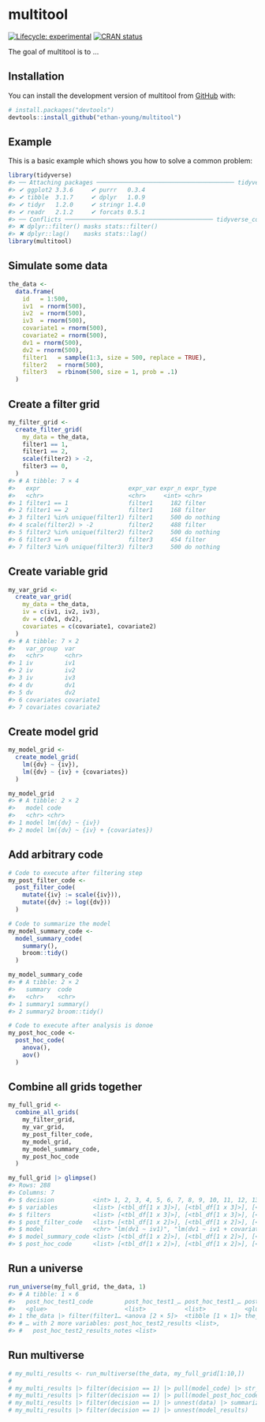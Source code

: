 
<!-- README.md is generated from README.Rmd. Please edit that file -->

# multitool

<!-- badges: start -->

[![Lifecycle:
experimental](https://img.shields.io/badge/lifecycle-experimental-orange.svg)](https://lifecycle.r-lib.org/articles/stages.html#experimental)
[![CRAN
status](https://www.r-pkg.org/badges/version/multitool)](https://CRAN.R-project.org/package=multitool)
<!-- badges: end -->

The goal of multitool is to …

## Installation

You can install the development version of multitool from
[GitHub](https://github.com/) with:

``` r
# install.packages("devtools")
devtools::install_github("ethan-young/multitool")
```

## Example

This is a basic example which shows you how to solve a common problem:

``` r
library(tidyverse)
#> ── Attaching packages ─────────────────────────────────────── tidyverse 1.3.1 ──
#> ✔ ggplot2 3.3.6     ✔ purrr   0.3.4
#> ✔ tibble  3.1.7     ✔ dplyr   1.0.9
#> ✔ tidyr   1.2.0     ✔ stringr 1.4.0
#> ✔ readr   2.1.2     ✔ forcats 0.5.1
#> ── Conflicts ────────────────────────────────────────── tidyverse_conflicts() ──
#> ✖ dplyr::filter() masks stats::filter()
#> ✖ dplyr::lag()    masks stats::lag()
library(multitool)
```

## Simulate some data

``` r
the_data <-
  data.frame(
    id   = 1:500,
    iv1  = rnorm(500),
    iv2  = rnorm(500),
    iv3  = rnorm(500),
    covariate1 = rnorm(500),
    covariate2 = rnorm(500),
    dv1 = rnorm(500),
    dv2 = rnorm(500),
    filter1   = sample(1:3, size = 500, replace = TRUE),
    filter2   = rnorm(500),
    filter3   = rbinom(500, size = 1, prob = .1)
  )
```

## Create a filter grid

``` r
my_filter_grid <-
  create_filter_grid(
    my_data = the_data,
    filter1 == 1,
    filter1 == 2,
    scale(filter2) > -2,
    filter3 == 0,
  )
#> # A tibble: 7 × 4
#>   expr                         expr_var expr_n expr_type 
#>   <chr>                        <chr>     <int> <chr>     
#> 1 filter1 == 1                 filter1     182 filter    
#> 2 filter1 == 2                 filter1     168 filter    
#> 3 filter1 %in% unique(filter1) filter1     500 do nothing
#> 4 scale(filter2) > -2          filter2     488 filter    
#> 5 filter2 %in% unique(filter2) filter2     500 do nothing
#> 6 filter3 == 0                 filter3     454 filter    
#> 7 filter3 %in% unique(filter3) filter3     500 do nothing
```

## Create variable grid

``` r
my_var_grid <-
  create_var_grid(
    my_data = the_data,
    iv = c(iv1, iv2, iv3),
    dv = c(dv1, dv2),
    covariates = c(covariate1, covariate2)
  )
#> # A tibble: 7 × 2
#>   var_group  var       
#>   <chr>      <chr>     
#> 1 iv         iv1       
#> 2 iv         iv2       
#> 3 iv         iv3       
#> 4 dv         dv1       
#> 5 dv         dv2       
#> 6 covariates covariate1
#> 7 covariates covariate2
```

## Create model grid

``` r
my_model_grid <-
  create_model_grid(
    lm({dv} ~ {iv}),
    lm({dv} ~ {iv} + {covariates})
  )

my_model_grid
#> # A tibble: 2 × 2
#>   model code                          
#>   <chr> <chr>                         
#> 1 model lm({dv} ~ {iv})               
#> 2 model lm({dv} ~ {iv} + {covariates})
```

## Add arbitrary code

``` r
# Code to execute after filtering step
my_post_filter_code <- 
  post_filter_code(
    mutate({iv} := scale({iv})), 
    mutate({dv} := log({dv}))
  )
```

``` r
# Code to summarize the model
my_model_summary_code <- 
  model_summary_code(
    summary(),
    broom::tidy()
  )

my_model_summary_code
#> # A tibble: 2 × 2
#>   summary  code         
#>   <chr>    <chr>        
#> 1 summary1 summary()    
#> 2 summary2 broom::tidy()
```

``` r
# Code to execute after analysis is donoe
my_post_hoc_code <- 
  post_hoc_code(
    anova(),
    aov()
  )
```

## Combine all grids together

``` r
my_full_grid <- 
  combine_all_grids(
    my_filter_grid, 
    my_var_grid, 
    my_post_filter_code,
    my_model_grid,
    my_model_summary_code,
    my_post_hoc_code
  )

my_full_grid |> glimpse()
#> Rows: 288
#> Columns: 7
#> $ decision           <int> 1, 2, 3, 4, 5, 6, 7, 8, 9, 10, 11, 12, 13, 14, 15, …
#> $ variables          <list> [<tbl_df[1 x 3]>], [<tbl_df[1 x 3]>], [<tbl_df[1 x…
#> $ filters            <list> [<tbl_df[1 x 3]>], [<tbl_df[1 x 3]>], [<tbl_df[1 x…
#> $ post_filter_code   <list> [<tbl_df[1 x 2]>], [<tbl_df[1 x 2]>], [<tbl_df[1 x…
#> $ model              <chr> "lm(dv1 ~ iv1)", "lm(dv1 ~ iv1 + covariate1)", "lm(…
#> $ model_summary_code <list> [<tbl_df[1 x 2]>], [<tbl_df[1 x 2]>], [<tbl_df[1 x…
#> $ post_hoc_code      <list> [<tbl_df[1 x 2]>], [<tbl_df[1 x 2]>], [<tbl_df[1 x…
```

## Run a universe

``` r
run_universe(my_full_grid, the_data, 1)
#> # A tibble: 1 × 6
#>   post_hoc_test1_code         post_hoc_test1_… post_hoc_test1_… post_hoc_test2_…
#>   <glue>                      <list>           <list>           <glue>          
#> 1 the_data |> filter(filter1… <anova [2 × 5]>  <tibble [1 × 1]> the_data |> fil…
#> # … with 2 more variables: post_hoc_test2_results <list>,
#> #   post_hoc_test2_results_notes <list>
```

## Run multiverse

``` r
# my_multi_results <- run_multiverse(the_data, my_full_grid[1:10,])
# 
# my_multi_results |> filter(decision == 1) |> pull(model_code) |> str_replace_all(" \\|> ", " |> \n") |> glue::glue()
# my_multi_results |> filter(decision == 1) |> pull(model_post_hoc_code) |> str_replace_all(" \\|> ", " |> \n") |> glue::glue()
# my_multi_results |> filter(decision == 1) |> unnest(data) |> summarize(mean = mean(iv1), sd = sd(iv1))
# my_multi_results |> filter(decision == 1) |> unnest(model_results)
```
